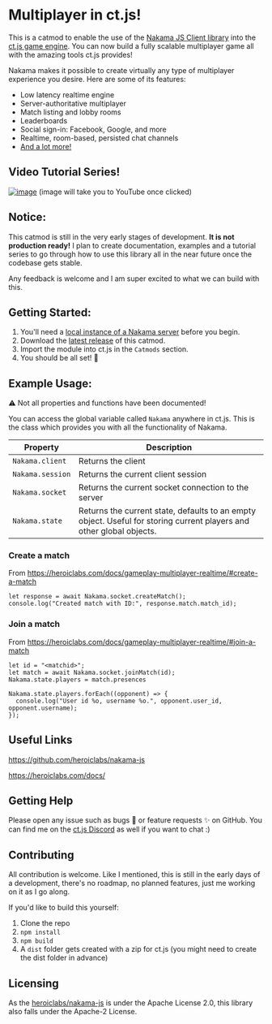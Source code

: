 
# Multiplayer in ct.js!
This is a catmod to enable the use of the [Nakama JS Client library](https://heroiclabs.com/docs/javascript-client-guide/) into the [ct.js game engine](https://ctjs.rocks/). You can now build a fully scalable multiplayer game all with the amazing tools ct.js provides!

Nakama makes it possible to create virtually any type of multiplayer experience you desire. Here are some of its features:

 - Low latency realtime engine
 - Server-authoritative multiplayer
 - Match listing and lobby rooms
 - Leaderboards
 - Social sign-in: Facebook, Google, and more
 - Realtime, room-based, persisted chat channels
 - [And a lot more!](https://heroiclabs.com/)

## Video Tutorial Series!
[![image](https://user-images.githubusercontent.com/10382821/109438818-7af12480-7a23-11eb-8752-f67d6c42a44c.png)](https://www.youtube.com/watch?v=Glo9t3TV1vg&list=PLOoNs4RDYDKDtF5LO-LwuJiRD6m81rI8e
)
(image will take you to YouTube once clicked)

## Notice:
This catmod is still in the very early stages of development.  **It is not production ready!** I plan to create documentation, examples and a tutorial series to go through how to use this library all in the near future once the codebase gets stable.

Any feedback is welcome and I am super excited to what we can build with this. 

## Getting Started:

1. You'll need a [local instance of a Nakama server](https://heroiclabs.com/docs/nakama-download/) before you begin.
2. Download the [latest release](https://github.com/alexandargyurov/ct.nakama/releases) of this catmod.
3. Import the module into ct.js in the `Catmods` section.
4. You should be all set! 🚀


## Example Usage:
⚠️ Not all properties and functions have been documented! 

You can access the global variable called `Nakama` anywhere in ct.js. This is the class which provides you with all the functionality of Nakama.

|Property|Description|
|--|--|
|`Nakama.client`  |Returns the client|
|`Nakama.session`| Returns the current client session
|`Nakama.socket`  |Returns the current socket connection to the server|
|`Nakama.state`  |Returns the current state, defaults to an empty object. Useful for storing current players and other global objects.|

### Create a match
From https://heroiclabs.com/docs/gameplay-multiplayer-realtime/#create-a-match
```
let response = await Nakama.socket.createMatch();
console.log("Created match with ID:", response.match.match_id);
```

### Join a match
From https://heroiclabs.com/docs/gameplay-multiplayer-realtime/#join-a-match
```
let id = "<matchid>";
let match = await Nakama.socket.joinMatch(id);
Nakama.state.players = match.presences

Nakama.state.players.forEach((opponent) => {
  console.log("User id %o, username %o.", opponent.user_id, opponent.username);
});
```
## Useful Links

https://github.com/heroiclabs/nakama-js

https://heroiclabs.com/docs/

## Getting Help
Please open any issue such as bugs 🐛 or feature requests ✨ on GitHub. You can find me on the [ct.js Discord](https://discord.gg/Egwh9ETmJF) as well if you want to chat :)

## Contributing 
All contribution is welcome. Like I mentioned, this is still in the early days of a development, there's no roadmap, no planned features, just me working on it as I go along. 

If you'd like to build this yourself:
 1. Clone the repo
 2. `npm install`
 3. `npm build`
 5. A `dist` folder gets created with a zip for ct.js (you might need to create the dist folder in advance)

## Licensing
As the [heroiclabs/nakama-js](https://github.com/heroiclabs/nakama-js) is under the Apache License 2.0, this library also falls under the Apache-2 License.
